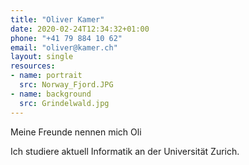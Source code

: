 ```yaml
---
title: "Oliver Kamer"
date: 2020-02-24T12:34:32+01:00
phone: "+41 79 884 10 62"
email: "oliver@kamer.ch"
layout: single
resources:
- name: portrait
  src: Norway_Fjord.JPG
- name: background
  src: Grindelwald.jpg
---
```


Meine Freunde nennen mich Oli

Ich studiere aktuell Informatik an der Universität Zurich.
